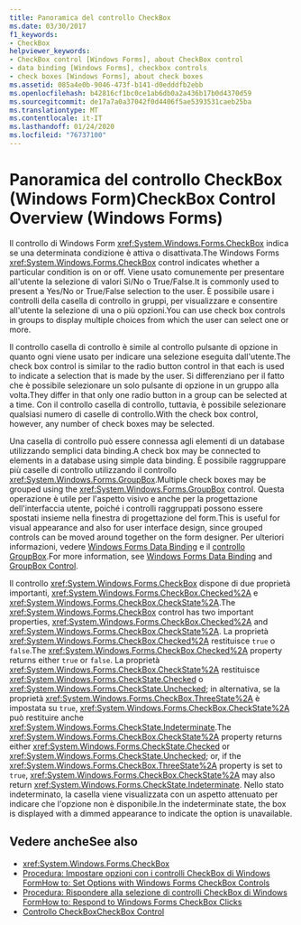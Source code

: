 ```yaml
---
title: Panoramica del controllo CheckBox
ms.date: 03/30/2017
f1_keywords:
- CheckBox
helpviewer_keywords:
- CheckBox control [Windows Forms], about CheckBox control
- data binding [Windows Forms], checkbox controls
- check boxes [Windows Forms], about check boxes
ms.assetid: 085a4e0b-9046-473f-b141-d0edddfb2ebb
ms.openlocfilehash: b42816cf1bc0ce1ab6db0a2a436b17b0d4370d59
ms.sourcegitcommit: de17a7a0a37042f0d4406f5ae5393531caeb25ba
ms.translationtype: MT
ms.contentlocale: it-IT
ms.lasthandoff: 01/24/2020
ms.locfileid: "76737100"
---
```

# <a name="checkbox-control-overview-windows-forms"></a><span data-ttu-id="fe60d-102">Panoramica del controllo CheckBox (Windows Form)</span><span class="sxs-lookup"><span data-stu-id="fe60d-102">CheckBox Control Overview (Windows Forms)</span></span>
<span data-ttu-id="fe60d-103">Il controllo di Windows Form <xref:System.Windows.Forms.CheckBox> indica se una determinata condizione è attiva o disattivata.</span><span class="sxs-lookup"><span data-stu-id="fe60d-103">The Windows Forms <xref:System.Windows.Forms.CheckBox> control indicates whether a particular condition is on or off.</span></span> <span data-ttu-id="fe60d-104">Viene usato comunemente per presentare all'utente la selezione di valori Sì/No o True/False.</span><span class="sxs-lookup"><span data-stu-id="fe60d-104">It is commonly used to present a Yes/No or True/False selection to the user.</span></span> <span data-ttu-id="fe60d-105">È possibile usare i controlli della casella di controllo in gruppi, per visualizzare e consentire all'utente la selezione di una o più opzioni.</span><span class="sxs-lookup"><span data-stu-id="fe60d-105">You can use check box controls in groups to display multiple choices from which the user can select one or more.</span></span>  
  
 <span data-ttu-id="fe60d-106">Il controllo casella di controllo è simile al controllo pulsante di opzione in quanto ogni viene usato per indicare una selezione eseguita dall'utente.</span><span class="sxs-lookup"><span data-stu-id="fe60d-106">The check box control is similar to the radio button control in that each is used to indicate a selection that is made by the user.</span></span> <span data-ttu-id="fe60d-107">Si differenziano per il fatto che è possibile selezionare un solo pulsante di opzione in un gruppo alla volta.</span><span class="sxs-lookup"><span data-stu-id="fe60d-107">They differ in that only one radio button in a group can be selected at a time.</span></span> <span data-ttu-id="fe60d-108">Con il controllo casella di controllo, tuttavia, è possibile selezionare qualsiasi numero di caselle di controllo.</span><span class="sxs-lookup"><span data-stu-id="fe60d-108">With the check box control, however, any number of check boxes may be selected.</span></span>  
  
 <span data-ttu-id="fe60d-109">Una casella di controllo può essere connessa agli elementi di un database utilizzando semplici data binding.</span><span class="sxs-lookup"><span data-stu-id="fe60d-109">A check box may be connected to elements in a database using simple data binding.</span></span> <span data-ttu-id="fe60d-110">È possibile raggruppare più caselle di controllo utilizzando il controllo <xref:System.Windows.Forms.GroupBox>.</span><span class="sxs-lookup"><span data-stu-id="fe60d-110">Multiple check boxes may be grouped using the <xref:System.Windows.Forms.GroupBox> control.</span></span> <span data-ttu-id="fe60d-111">Questa operazione è utile per l'aspetto visivo e anche per la progettazione dell'interfaccia utente, poiché i controlli raggruppati possono essere spostati insieme nella finestra di progettazione del form.</span><span class="sxs-lookup"><span data-stu-id="fe60d-111">This is useful for visual appearance and also for user interface design, since grouped controls can be moved around together on the form designer.</span></span> <span data-ttu-id="fe60d-112">Per ulteriori informazioni, vedere [Windows Forms Data Binding](../windows-forms-data-binding.md) e il [controllo GroupBox](groupbox-control-windows-forms.md).</span><span class="sxs-lookup"><span data-stu-id="fe60d-112">For more information, see [Windows Forms Data Binding](../windows-forms-data-binding.md) and [GroupBox Control](groupbox-control-windows-forms.md).</span></span>  
  
 <span data-ttu-id="fe60d-113">Il controllo <xref:System.Windows.Forms.CheckBox> dispone di due proprietà importanti, <xref:System.Windows.Forms.CheckBox.Checked%2A> e <xref:System.Windows.Forms.CheckBox.CheckState%2A>.</span><span class="sxs-lookup"><span data-stu-id="fe60d-113">The <xref:System.Windows.Forms.CheckBox> control has two important properties, <xref:System.Windows.Forms.CheckBox.Checked%2A> and <xref:System.Windows.Forms.CheckBox.CheckState%2A>.</span></span> <span data-ttu-id="fe60d-114">La proprietà <xref:System.Windows.Forms.CheckBox.Checked%2A> restituisce `true` o `false`.</span><span class="sxs-lookup"><span data-stu-id="fe60d-114">The <xref:System.Windows.Forms.CheckBox.Checked%2A> property returns either `true` or `false`.</span></span> <span data-ttu-id="fe60d-115">La proprietà <xref:System.Windows.Forms.CheckBox.CheckState%2A> restituisce <xref:System.Windows.Forms.CheckState.Checked> o <xref:System.Windows.Forms.CheckState.Unchecked>; in alternativa, se la proprietà <xref:System.Windows.Forms.CheckBox.ThreeState%2A> è impostata su `true`, <xref:System.Windows.Forms.CheckBox.CheckState%2A> può restituire anche <xref:System.Windows.Forms.CheckState.Indeterminate>.</span><span class="sxs-lookup"><span data-stu-id="fe60d-115">The <xref:System.Windows.Forms.CheckBox.CheckState%2A> property returns either <xref:System.Windows.Forms.CheckState.Checked> or <xref:System.Windows.Forms.CheckState.Unchecked>; or, if the <xref:System.Windows.Forms.CheckBox.ThreeState%2A> property is set to `true`, <xref:System.Windows.Forms.CheckBox.CheckState%2A> may also return <xref:System.Windows.Forms.CheckState.Indeterminate>.</span></span> <span data-ttu-id="fe60d-116">Nello stato indeterminato, la casella viene visualizzata con un aspetto attenuato per indicare che l'opzione non è disponibile.</span><span class="sxs-lookup"><span data-stu-id="fe60d-116">In the indeterminate state, the box is displayed with a dimmed appearance to indicate the option is unavailable.</span></span>  
  
## <a name="see-also"></a><span data-ttu-id="fe60d-117">Vedere anche</span><span class="sxs-lookup"><span data-stu-id="fe60d-117">See also</span></span>

- <xref:System.Windows.Forms.CheckBox>
- [<span data-ttu-id="fe60d-118">Procedura: Impostare opzioni con i controlli CheckBox di Windows Form</span><span class="sxs-lookup"><span data-stu-id="fe60d-118">How to: Set Options with Windows Forms CheckBox Controls</span></span>](how-to-set-options-with-windows-forms-checkbox-controls.md)
- [<span data-ttu-id="fe60d-119">Procedura: Rispondere alla selezione di controlli CheckBox di Windows Form</span><span class="sxs-lookup"><span data-stu-id="fe60d-119">How to: Respond to Windows Forms CheckBox Clicks</span></span>](how-to-respond-to-windows-forms-checkbox-clicks.md)
- [<span data-ttu-id="fe60d-120">Controllo CheckBox</span><span class="sxs-lookup"><span data-stu-id="fe60d-120">CheckBox Control</span></span>](checkbox-control-windows-forms.md)
